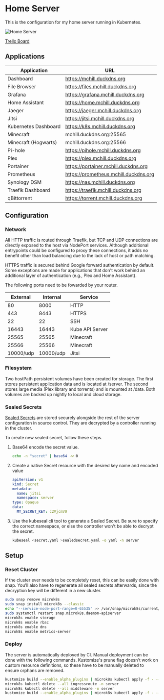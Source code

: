 # Home Server

This is the configuration for my home server running in Kubernetes.

![Home Server](https://github.com/mchill/home/workflows/Home%20Server/badge.svg)

[Trello Board](https://trello.com/b/XNVnSBvI/home-server)


## Applications

Application          | URL
---                  | ---
Dashboard            | https://mchill.duckdns.org
File Browser         | https://files.mchill.duckdns.org
Grafana              | https://grafana.mchill.duckdns.org
Home Assistant       | https://home.mchill.duckdns.org
Jaeger               | https://jaeger.mchill.duckdns.org
Jitsi                | https://jitsi.mchill.duckdns.org
Kubernetes Dashboard | https://k8s.mchill.duckdns.org
Minecraft            | mchill.duckdns.org:25565
Minecraft (Hogwarts) | mchill.duckdns.org:25566
Pi-hole              | https://pihole.mchill.duckdns.org
Plex                 | https://plex.mchill.duckdns.org
Portainer            | https://portainer.mchill.duckdns.org
Prometheus           | https://prometheus.mchill.duckdns.org
Synology DSM         | https://nas.mchill.duckdns.org
Traefik Dashboard    | https://traefik.mchill.duckdns.org
qBittorrent          | https://torrent.mchill.duckdns.org

## Configuration

### Network

All HTTP traffic is routed through Traefik, but TCP and UDP connections are directly exposed to the host via NodePort services. Although additional entrypoints could be configured to proxy these connections, it adds no benefit other than load balancing due to the lack of host or path matching.

HTTPS traffic is secured behind Google forward authentication by default. Some exceptions are made for applications that don't work behind an additional layer of authentication (e.g., Plex and Home Assistant).

The following ports need to be fowarded by your router.

External  | Internal  | Service
---       | ---       | ---
80        | 8000      | HTTP
443       | 8443      | HTTPS
22        | 22        | SSH
16443     | 16443     | Kube API Server
25565     | 25565     | Minecraft
25566     | 25566     | Minecraft
10000/udp | 10000/udp | Jitsi

### Filesystem

Two hostPath persistent volumes have been created for storage. The first stores persistent application data and is located at /server. The second stores large media (Plex library and torrents) and is mounted at /data. Both volumes are backed up nightly to local and cloud storage.

### Sealed Secrets

[Sealed Secrets](https://github.com/bitnami-labs/sealed-secrets) are stored securely alongside the rest of the server configuration in source control. They are decrypted by a controller running in the cluster.

To create new sealed secret, follow these steps.

1. Base64 encode the secret value.

    ```bash
    echo -n "secret" | base64 -w 0
    ```

2. Create a native Secret resource with the desired key name and encoded value

    ```yaml
    apiVersion: v1
    kind: Secret
    metadata:
      name: jitsi
      namespace: server
    type: Opaque
    data:
      MY_SECRET_KEY: c2VjcmV0
    ```

3. Use the kubeseal cli tool to generate a Sealed Secret. Be sure to specify the correct namespace, or else the controller won't be able to decrypt the secret.

    ```bash
    kubeseal <secret.yaml >sealedsecret.yaml -o yaml -n server
    ```

## Setup

### Reset Cluster

If the cluster ever needs to be completely reset, this can be easily done with snap. You'll also have to regenerate all sealed secrets afterwards, since the decryption key will be different in a new cluster.

```bash
sudo snap remove microk8s
sudo snap install microk8s --classic
echo "--service-node-port-range=0-65535" >> /var/snap/microk8s/current/args/kube-apiserver
sudo systemctl restart snap.microk8s.daemon-apiserver
microk8s enable storage
microk8s enable rbac
microk8s enable dns
microk8s enable metrics-server
```

### Deploy

The server is automatically deployed by CI. Manual deployment can be done with the following commands. Kustomize's prune flag doesn't work on custom resource definitions, so these have to be manually deleted to ensure orphans are removed.

```bash
kustomize build --enable_alpha_plugins | microk8s kubectl apply -f - --prune -l prune=true --dry-run=client
microk8s kubectl delete --all ingressroute -n server
microk8s kubectl delete --all middleware -n server
kustomize build --enable_alpha_plugins | microk8s kubectl apply -f - --prune -l prune=true
```
